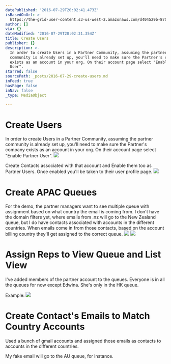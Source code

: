```yaml
---
datePublished: '2016-07-29T20:02:41.473Z'
isBasedOnUrl: >-
  https://the-grid-user-content.s3-us-west-2.amazonaws.com/d404529b-8704-495e-8113-6a93f8e9a065.png
author: []
via: {}
dateModified: '2016-07-29T20:02:31.354Z'
title: Create Users
publisher: {}
description: >-
  In order to create Users in a Partner Community, assuming the partner
  community is already set up, you'll need to make sure the Partner's company
  exists as an account in your org. On their account page select "Enable Partner
  User".
starred: false
sourcePath: _posts/2016-07-29-create-users.md
inFeed: true
hasPage: false
inNav: false
_type: MediaObject

---
```

# Create Users

In order to create Users in a Partner Community, assuming the partner community is already set up, you'll need to make sure the Partner's company exists as an account in your org. On their account page select "Enable Partner User".
![](https://the-grid-user-content.s3-us-west-2.amazonaws.com/5f9064bf-0262-4d97-9f72-d827ef4f3837.png)

Create Contacts associated with that account and Enable them too as Partner Users. Once enabled you'll be taken to their user profile page.
![](https://the-grid-user-content.s3-us-west-2.amazonaws.com/0f0becfc-6f61-4a54-91f4-438f917655bf.png)

# Create APAC Queues

For the demo, the partner managers want to see multiple queue with assignment based on what country the email is coming from. I don't have the domain filters yet, where emails from .nz will go to the New Zealand queue, but I do have contacts associated with accounts in the different countries. When emails come in from those contacts, based on the account billing country they'll get assigned to the correct queue.
![](https://the-grid-user-content.s3-us-west-2.amazonaws.com/7a6eb1db-22dd-4c81-8dac-504f2ca85cf3.png)
![](https://the-grid-user-content.s3-us-west-2.amazonaws.com/cc4739e2-5981-4f34-9bcb-d053dfc8b28e.png)

# Assign Reps to View Queue and List View

I've added members of the partner account to the queues. Everyone is in all the queues for now except Edwina. She's only in the HK queue.

Example:
![](https://the-grid-user-content.s3-us-west-2.amazonaws.com/412cd8b4-0985-4636-9db9-f61746aebb78.png)

# Create Contact's Emails to Match Country Accounts

Used a bunch of gmail accounts and assigned those emails as contacts to accounts in the different countries.

My fake email will go to the AU queue, for instance.